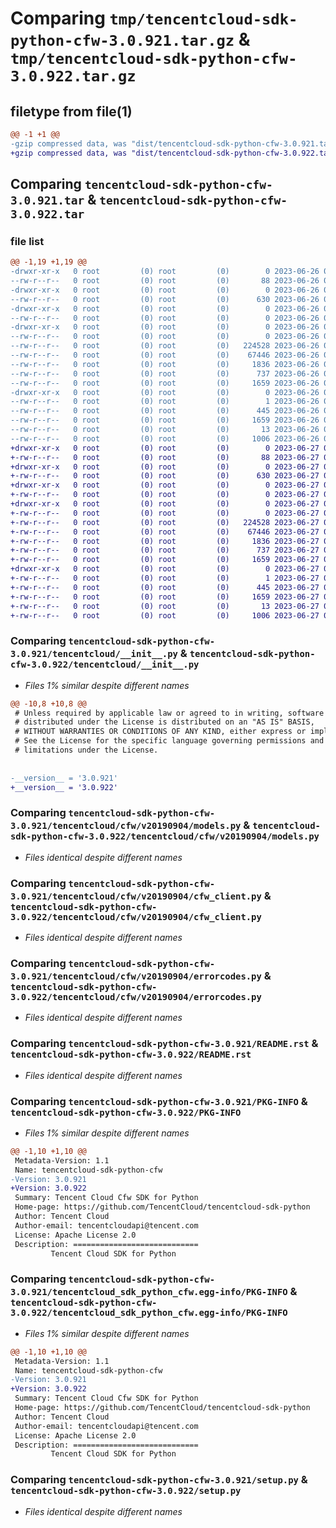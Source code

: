 # Comparing `tmp/tencentcloud-sdk-python-cfw-3.0.921.tar.gz` & `tmp/tencentcloud-sdk-python-cfw-3.0.922.tar.gz`

## filetype from file(1)

```diff
@@ -1 +1 @@
-gzip compressed data, was "dist/tencentcloud-sdk-python-cfw-3.0.921.tar", last modified: Mon Jun 26 00:19:37 2023, max compression
+gzip compressed data, was "dist/tencentcloud-sdk-python-cfw-3.0.922.tar", last modified: Tue Jun 27 00:20:03 2023, max compression
```

## Comparing `tencentcloud-sdk-python-cfw-3.0.921.tar` & `tencentcloud-sdk-python-cfw-3.0.922.tar`

### file list

```diff
@@ -1,19 +1,19 @@
-drwxr-xr-x   0 root         (0) root         (0)        0 2023-06-26 00:19:37.000000 tencentcloud-sdk-python-cfw-3.0.921/
--rw-r--r--   0 root         (0) root         (0)       88 2023-06-26 00:19:37.000000 tencentcloud-sdk-python-cfw-3.0.921/setup.cfg
-drwxr-xr-x   0 root         (0) root         (0)        0 2023-06-26 00:19:37.000000 tencentcloud-sdk-python-cfw-3.0.921/tencentcloud/
--rw-r--r--   0 root         (0) root         (0)      630 2023-06-26 00:19:37.000000 tencentcloud-sdk-python-cfw-3.0.921/tencentcloud/__init__.py
-drwxr-xr-x   0 root         (0) root         (0)        0 2023-06-26 00:19:37.000000 tencentcloud-sdk-python-cfw-3.0.921/tencentcloud/cfw/
--rw-r--r--   0 root         (0) root         (0)        0 2023-06-26 00:19:37.000000 tencentcloud-sdk-python-cfw-3.0.921/tencentcloud/cfw/__init__.py
-drwxr-xr-x   0 root         (0) root         (0)        0 2023-06-26 00:19:37.000000 tencentcloud-sdk-python-cfw-3.0.921/tencentcloud/cfw/v20190904/
--rw-r--r--   0 root         (0) root         (0)        0 2023-06-26 00:19:37.000000 tencentcloud-sdk-python-cfw-3.0.921/tencentcloud/cfw/v20190904/__init__.py
--rw-r--r--   0 root         (0) root         (0)   224528 2023-06-26 00:19:37.000000 tencentcloud-sdk-python-cfw-3.0.921/tencentcloud/cfw/v20190904/models.py
--rw-r--r--   0 root         (0) root         (0)    67446 2023-06-26 00:19:37.000000 tencentcloud-sdk-python-cfw-3.0.921/tencentcloud/cfw/v20190904/cfw_client.py
--rw-r--r--   0 root         (0) root         (0)     1836 2023-06-26 00:19:37.000000 tencentcloud-sdk-python-cfw-3.0.921/tencentcloud/cfw/v20190904/errorcodes.py
--rw-r--r--   0 root         (0) root         (0)      737 2023-06-26 00:19:37.000000 tencentcloud-sdk-python-cfw-3.0.921/README.rst
--rw-r--r--   0 root         (0) root         (0)     1659 2023-06-26 00:19:37.000000 tencentcloud-sdk-python-cfw-3.0.921/PKG-INFO
-drwxr-xr-x   0 root         (0) root         (0)        0 2023-06-26 00:19:37.000000 tencentcloud-sdk-python-cfw-3.0.921/tencentcloud_sdk_python_cfw.egg-info/
--rw-r--r--   0 root         (0) root         (0)        1 2023-06-26 00:19:37.000000 tencentcloud-sdk-python-cfw-3.0.921/tencentcloud_sdk_python_cfw.egg-info/dependency_links.txt
--rw-r--r--   0 root         (0) root         (0)      445 2023-06-26 00:19:37.000000 tencentcloud-sdk-python-cfw-3.0.921/tencentcloud_sdk_python_cfw.egg-info/SOURCES.txt
--rw-r--r--   0 root         (0) root         (0)     1659 2023-06-26 00:19:37.000000 tencentcloud-sdk-python-cfw-3.0.921/tencentcloud_sdk_python_cfw.egg-info/PKG-INFO
--rw-r--r--   0 root         (0) root         (0)       13 2023-06-26 00:19:37.000000 tencentcloud-sdk-python-cfw-3.0.921/tencentcloud_sdk_python_cfw.egg-info/top_level.txt
--rw-r--r--   0 root         (0) root         (0)     1006 2023-06-26 00:19:37.000000 tencentcloud-sdk-python-cfw-3.0.921/setup.py
+drwxr-xr-x   0 root         (0) root         (0)        0 2023-06-27 00:20:03.000000 tencentcloud-sdk-python-cfw-3.0.922/
+-rw-r--r--   0 root         (0) root         (0)       88 2023-06-27 00:20:03.000000 tencentcloud-sdk-python-cfw-3.0.922/setup.cfg
+drwxr-xr-x   0 root         (0) root         (0)        0 2023-06-27 00:20:03.000000 tencentcloud-sdk-python-cfw-3.0.922/tencentcloud/
+-rw-r--r--   0 root         (0) root         (0)      630 2023-06-27 00:20:03.000000 tencentcloud-sdk-python-cfw-3.0.922/tencentcloud/__init__.py
+drwxr-xr-x   0 root         (0) root         (0)        0 2023-06-27 00:20:03.000000 tencentcloud-sdk-python-cfw-3.0.922/tencentcloud/cfw/
+-rw-r--r--   0 root         (0) root         (0)        0 2023-06-27 00:20:03.000000 tencentcloud-sdk-python-cfw-3.0.922/tencentcloud/cfw/__init__.py
+drwxr-xr-x   0 root         (0) root         (0)        0 2023-06-27 00:20:03.000000 tencentcloud-sdk-python-cfw-3.0.922/tencentcloud/cfw/v20190904/
+-rw-r--r--   0 root         (0) root         (0)        0 2023-06-27 00:20:03.000000 tencentcloud-sdk-python-cfw-3.0.922/tencentcloud/cfw/v20190904/__init__.py
+-rw-r--r--   0 root         (0) root         (0)   224528 2023-06-27 00:20:03.000000 tencentcloud-sdk-python-cfw-3.0.922/tencentcloud/cfw/v20190904/models.py
+-rw-r--r--   0 root         (0) root         (0)    67446 2023-06-27 00:20:03.000000 tencentcloud-sdk-python-cfw-3.0.922/tencentcloud/cfw/v20190904/cfw_client.py
+-rw-r--r--   0 root         (0) root         (0)     1836 2023-06-27 00:20:03.000000 tencentcloud-sdk-python-cfw-3.0.922/tencentcloud/cfw/v20190904/errorcodes.py
+-rw-r--r--   0 root         (0) root         (0)      737 2023-06-27 00:20:03.000000 tencentcloud-sdk-python-cfw-3.0.922/README.rst
+-rw-r--r--   0 root         (0) root         (0)     1659 2023-06-27 00:20:03.000000 tencentcloud-sdk-python-cfw-3.0.922/PKG-INFO
+drwxr-xr-x   0 root         (0) root         (0)        0 2023-06-27 00:20:03.000000 tencentcloud-sdk-python-cfw-3.0.922/tencentcloud_sdk_python_cfw.egg-info/
+-rw-r--r--   0 root         (0) root         (0)        1 2023-06-27 00:20:03.000000 tencentcloud-sdk-python-cfw-3.0.922/tencentcloud_sdk_python_cfw.egg-info/dependency_links.txt
+-rw-r--r--   0 root         (0) root         (0)      445 2023-06-27 00:20:03.000000 tencentcloud-sdk-python-cfw-3.0.922/tencentcloud_sdk_python_cfw.egg-info/SOURCES.txt
+-rw-r--r--   0 root         (0) root         (0)     1659 2023-06-27 00:20:03.000000 tencentcloud-sdk-python-cfw-3.0.922/tencentcloud_sdk_python_cfw.egg-info/PKG-INFO
+-rw-r--r--   0 root         (0) root         (0)       13 2023-06-27 00:20:03.000000 tencentcloud-sdk-python-cfw-3.0.922/tencentcloud_sdk_python_cfw.egg-info/top_level.txt
+-rw-r--r--   0 root         (0) root         (0)     1006 2023-06-27 00:20:03.000000 tencentcloud-sdk-python-cfw-3.0.922/setup.py
```

### Comparing `tencentcloud-sdk-python-cfw-3.0.921/tencentcloud/__init__.py` & `tencentcloud-sdk-python-cfw-3.0.922/tencentcloud/__init__.py`

 * *Files 1% similar despite different names*

```diff
@@ -10,8 +10,8 @@
 # Unless required by applicable law or agreed to in writing, software
 # distributed under the License is distributed on an "AS IS" BASIS,
 # WITHOUT WARRANTIES OR CONDITIONS OF ANY KIND, either express or implied.
 # See the License for the specific language governing permissions and
 # limitations under the License.
 
 
-__version__ = '3.0.921'
+__version__ = '3.0.922'
```

### Comparing `tencentcloud-sdk-python-cfw-3.0.921/tencentcloud/cfw/v20190904/models.py` & `tencentcloud-sdk-python-cfw-3.0.922/tencentcloud/cfw/v20190904/models.py`

 * *Files identical despite different names*

### Comparing `tencentcloud-sdk-python-cfw-3.0.921/tencentcloud/cfw/v20190904/cfw_client.py` & `tencentcloud-sdk-python-cfw-3.0.922/tencentcloud/cfw/v20190904/cfw_client.py`

 * *Files identical despite different names*

### Comparing `tencentcloud-sdk-python-cfw-3.0.921/tencentcloud/cfw/v20190904/errorcodes.py` & `tencentcloud-sdk-python-cfw-3.0.922/tencentcloud/cfw/v20190904/errorcodes.py`

 * *Files identical despite different names*

### Comparing `tencentcloud-sdk-python-cfw-3.0.921/README.rst` & `tencentcloud-sdk-python-cfw-3.0.922/README.rst`

 * *Files identical despite different names*

### Comparing `tencentcloud-sdk-python-cfw-3.0.921/PKG-INFO` & `tencentcloud-sdk-python-cfw-3.0.922/PKG-INFO`

 * *Files 1% similar despite different names*

```diff
@@ -1,10 +1,10 @@
 Metadata-Version: 1.1
 Name: tencentcloud-sdk-python-cfw
-Version: 3.0.921
+Version: 3.0.922
 Summary: Tencent Cloud Cfw SDK for Python
 Home-page: https://github.com/TencentCloud/tencentcloud-sdk-python
 Author: Tencent Cloud
 Author-email: tencentcloudapi@tencent.com
 License: Apache License 2.0
 Description: ============================
         Tencent Cloud SDK for Python
```

### Comparing `tencentcloud-sdk-python-cfw-3.0.921/tencentcloud_sdk_python_cfw.egg-info/PKG-INFO` & `tencentcloud-sdk-python-cfw-3.0.922/tencentcloud_sdk_python_cfw.egg-info/PKG-INFO`

 * *Files 1% similar despite different names*

```diff
@@ -1,10 +1,10 @@
 Metadata-Version: 1.1
 Name: tencentcloud-sdk-python-cfw
-Version: 3.0.921
+Version: 3.0.922
 Summary: Tencent Cloud Cfw SDK for Python
 Home-page: https://github.com/TencentCloud/tencentcloud-sdk-python
 Author: Tencent Cloud
 Author-email: tencentcloudapi@tencent.com
 License: Apache License 2.0
 Description: ============================
         Tencent Cloud SDK for Python
```

### Comparing `tencentcloud-sdk-python-cfw-3.0.921/setup.py` & `tencentcloud-sdk-python-cfw-3.0.922/setup.py`

 * *Files identical despite different names*

